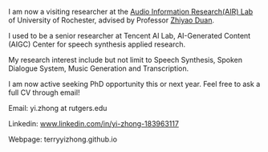 I am now a visiting researcher at the [Audio Information Research(AIR) Lab](https://labsites.rochester.edu/air/) of University of Rochester, advised by Professor [Zhiyao Duan](https://hajim.rochester.edu/ece/sites/zduan/).

I used to be a senior researcher at Tencent AI Lab, AI-Generated Content (AIGC) Center for speech synthesis applied research.

My research interest include but not limit to Speech Synthesis, Spoken Dialogue System,  Music Generation and Transcription.

I am now active seeking PhD opportunity this or next year. Feel free to ask a full CV through email!

Email: yi.zhong at rutgers.edu

Linkedin: www.linkedin.com/in/yi-zhong-183963117

Webpage: terryyizhong.github.io
